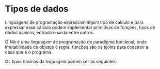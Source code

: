 # Tipos de dados

Linguagens de programação expressam algum tipo de cálculo e para expressar esse cálculo podem implementar primitivas de funções, tipos de dados básicos, entrada e saída entre outros.

O Nix é uma linguagem de programação de paradigma funcional, onde imutabilidade de objetos é regra, funções são os tijolos para construir a casa que é o programa.

Os tipos básicos da linguagem podem ser os seguintes:
